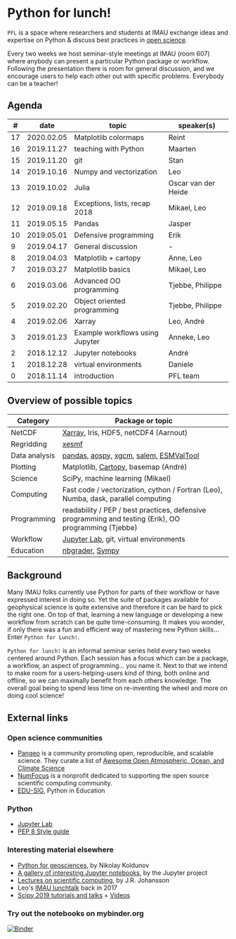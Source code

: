 # Python for lunch!

`PFL` is a space where researchers and students at IMAU exchange ideas and expertise on Python & discuss best practices in [open science](https://en.wikipedia.org/wiki/Open_science).

Every two weeks we host seminar-style meetings at IMAU (room 607) where anybody can present a particular Python package or workflow. Following the presentation there is room for general discussion, and we encourage users to help each other out with specific problems. Everybody can be a teacher!

## Agenda
| # | date        | topic                           | speaker(s)          |
| --- | --------- | ------------------------------- | ------------------- |
| 17 | 2020.02.05 | Matplotlib colormaps            | Reint               |
| 16 | 2019.11.27 | teaching with Python            | Maarten             |
| 15 | 2019.11.20 | git                             | Stan                |
| 14 | 2019.10.16 | Numpy and vectorization         | Leo                 |
| 13 | 2019.10.02 | Julia                           | Oscar van der Heide |
| 12 | 2019.09.18 | Exceptions, lists, recap 2018   | Mikael, Leo         |
| 11 | 2019.05.15 | Pandas                          | Jasper              |
| 10 | 2019.05.01 | Defensive programming           | Erik                |
|  9 | 2019.04.17 | General discussion              | -                   |
|  8 | 2019.04.03 | Matplotlib + cartopy            | Anne, Leo           |
|  7 | 2019.03.27 | Matplotlib basics               | Mikael, Leo         |
|  6 | 2019.03.06 | Advanced OO programming         | Tjebbe, Philippe    |
|  5 | 2019.02.20 | Object oriented programming     | Tjebbe, Philippe    |
|  4 | 2019.02.06 | Xarray                          | Leo, André          |
|  3 | 2019.01.23 | Example workflows using Jupyter | Anneke, Leo         |
|  2 | 2018.12.12 | Jupyter notebooks               | André               |
|  1 | 2018.12.28 | virtual environments            | Daniele             |
|  0 | 2018.11.14 | introduction                    | PFL team            |


## Overview of possible topics
| Category | Package or topic |
| ------------- | ------------- |
| NetCDF  | [Xarray](http://xarray.pydata.org/), Iris, HDF5, netCDF4 (Aarnout) |
| Regridding | [xesmf](https://xesmf.readthedocs.io/en/latest/)
| Data analysis | [pandas](http://pandas.pydata.org/), [aospy](https://aospy.readthedocs.io/en/stable/), [xgcm](https://xgcm.readthedocs.io/en/latest/), [salem](https://salem.readthedocs.io/en/stable/), [ESMValTool](https://www.esmvaltool.org/)
| Plotting  | Matplotlib, [Cartopy](https://scitools.org.uk/cartopy/docs/latest/index.html), basemap (André)
| Science | SciPy, machine learning (Mikael)
| Computing | Fast code  / vectorization, cython / Fortran (Leo), Numba, dask, parallel computing
| Programming | readability / PEP / best practices, defensive programming and testing (Erik), OO programming (Tjebbe)
| Workflow | [Jupyter Lab](https://jupyterlab.readthedocs.io/en/stable/), git,  virtual environments
| Education | [nbgrader](https://nbgrader.readthedocs.io/en/stable/), [Sympy](https://www.sympy.org)

## Background
Many IMAU folks currently use Python for parts of their workflow or have expressed interest in doing so. Yet the suite of packages available for geophysical science is quite extensive and therefore it can be hard to pick the right one. On top of that, learning a new language or developing a new workflow from scratch can be quite time-consuming. It makes you wonder, if only there was a fun and efficient way of mastering new Python skills… Enter `Python for Lunch!`.

`Python for lunch!` is an informal seminar series held every two weeks centered around Python. Each session has a focus which can be a package, a workflow, an aspect of programming... you name it. Next to that we intend to make room for a users-helping-users kind of thing, both online and offline, so we can maximally benefit from each others knowledge. The overall goal being to spend less time on re-inventing the wheel and more on doing cool science! 

## External links

### Open science communities
* [Pangeo](http://pangeo.io/) is a community promoting open, reproducible, and scalable science. They curate a list of [Awesome Open Atmospheric, Ocean, and Climate Science](https://github.com/pangeo-data/awesome-open-climate-science)
* [NumFocus](https://numfocus.org/) is a nonprofit dedicated to supporting the open source scientific computing community.
* [EDU-SIG](https://www.python.org/community/sigs/current/edu-sig/), Python in Education

### Python
* [Jupyter Lab](https://jupyterlab.readthedocs.io/en/stable/)
* [PEP 8 Style guide](https://pep8.org/)

### Interesting material elsewhere
* [Python for geosciences](https://github.com/koldunovn/python_for_geosciences), by Nikolay Koldunov 
* [A gallery of interesting Jupyter notebooks](https://github.com/jupyter/jupyter/wiki/A-gallery-of-interesting-Jupyter-Notebooks), by the Jupyter project
* [Lectures on scientific computing](https://github.com/jrjohansson/scientific-python-lectures), by J.R. Johansson 
* Leo's [IMAU lunchtalk](https://github.com/lvankampenhout/Lunchtalk-Python-2017) back in 2017
* [Scipy 2019 tutorials and talks](https://www.scipy2019.scipy.org/tutorial-participant-instructions) + [Videos](https://www.youtube.com/playlist?list=PLYx7XA2nY5GcDQblpQ_M1V3PQPoLWiDAC)

### Try out the notebooks on mybinder.org

[![Binder](https://mybinder.org/badge_logo.svg)](https://mybinder.org/v2/gh/UU-IMAU/Python-for-lunch-Notebooks/master?urlpath=lab)


